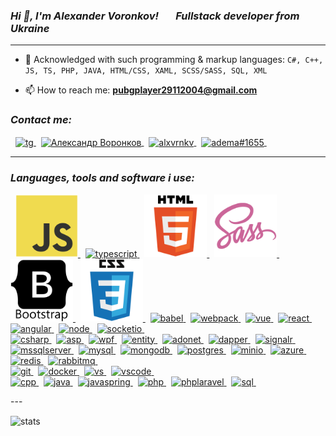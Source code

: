 ### **_<a align="left">Hi 👋, I'm Alexander Voronkov!</a>&nbsp;&nbsp;&nbsp; &nbsp;&nbsp;&nbsp;<a align="right">Fullstack developer from Ukraine</a>_**

---

- 🌱 Acknowledged with such programming & markup languages: `C#, C++, JS, TS, PHP, JAVA, HTML/CSS, XAML, SCSS/SASS, SQL, XML`

- 📫 How to reach me: **pubgplayer29112004@gmail.com**

### **_<p align="left">Contact me:</p>_**
<p align="left">
&nbsp;
<a href="https://t.me/adema_deft" target="blank">
  <img align="center" src="https://cdn.freebiesupply.com/logos/thumbs/2x/telegram-logo.png" height="100" alt="tg"/>
</a>
&nbsp;
<a href="https://www.linkedin.com/in/alexander-voronkov-08919a212/" target="blank">
  <img align="center" src="https://raw.githubusercontent.com/rahuldkjain/github-profile-readme-generator/master/src/images/icons/Social/linked-in-alt.svg" alt="Александр Воронков" height="100"/> 
</a>
&nbsp;
<a href="https://www.instagram.com/alxvrnkv/" target="blank">
  <img align="center" src="https://raw.githubusercontent.com/rahuldkjain/github-profile-readme-generator/master/src/images/icons/Social/instagram.svg" alt="alxvrnkv" height="100"/>
</a>
&nbsp;
<a href="https://discord.gg/adema#1655" target="blank">
  <img align="center" src="https://raw.githubusercontent.com/rahuldkjain/github-profile-readme-generator/master/src/images/icons/Social/discord.svg" alt="adema#1655" height="100"/>
</a>
&nbsp;
</p>

---

### **_<p align="left">Languages, tools and software i use:</p>_**

<p align="left"> 
 &nbsp;
<a href="https://developer.mozilla.org/en-US/docs/Web/JavaScript" target="_blank" rel="noreferrer"> 
  <img src="https://raw.githubusercontent.com/devicons/devicon/master/icons/javascript/javascript-original.svg" alt="javascript" height="100"/> 
</a> 
 &nbsp;
<a href="https://www.typescriptlang.org/" target="_blank" rel="noreferrer"> 
  <img src="https://cdn.jsdelivr.net/gh/devicons/devicon/icons/typescript/typescript-original.svg" height="100" alt="typescript" />
</a> 
 &nbsp;
<a href="https://www.w3schools.com/html/" target="_blank" rel="noreferrer"> 
  <img src="https://raw.githubusercontent.com/devicons/devicon/master/icons/html5/html5-original-wordmark.svg" alt="html5" height="100"/> 
</a> 
 &nbsp;
<a href="https://sass-lang.com" target="_blank" rel="noreferrer">
  <img src="https://raw.githubusercontent.com/devicons/devicon/master/icons/sass/sass-original.svg" alt="sass" height="100"/> 
</a>
  &nbsp;
 <a href="https://getbootstrap.com" target="_blank" rel="noreferrer"> 
  <img src="https://raw.githubusercontent.com/devicons/devicon/master/icons/bootstrap/bootstrap-plain-wordmark.svg" alt="bootstrap" height="100"/>
</a> 
 &nbsp;
<a href="https://www.w3schools.com/css/" target="_blank" rel="noreferrer">
  <img src="https://raw.githubusercontent.com/devicons/devicon/master/icons/css3/css3-original-wordmark.svg" alt="css3" height="100"/> 
</a> 
 &nbsp;
 <a href="https://babeljs.io/" target="_blank" rel="noreferrer">  
  <img src="https://cdn.jsdelivr.net/gh/devicons/devicon/icons/babel/babel-original.svg" height="100" alt="babel"/>
</a>
 &nbsp;
 <a href="https://webpack.js.org/" target="_blank" rel="noreferrer">  
  <img src="https://cdn.jsdelivr.net/gh/devicons/devicon/icons/webpack/webpack-original.svg" height="100" alt="webpack"/>
</a>
 &nbsp;
<a href="https://vuejs.org/" target="_blank" rel="noreferrer">  
   <img src="https://cdn.jsdelivr.net/gh/devicons/devicon/icons/vuejs/vuejs-original-wordmark.svg" height="100" alt="vue" />
</a>
 &nbsp;
<a href="https://react.dev/" target="_blank" rel="noreferrer">  
   <img src="https://cdn.jsdelivr.net/gh/devicons/devicon/icons/react/react-original-wordmark.svg" height="100" alt="react" />
</a>
 &nbsp;      
<a href="https://angular.io/" target="_blank" rel="noreferrer">  
   <img src="https://cdn.jsdelivr.net/gh/devicons/devicon/icons/angularjs/angularjs-original.svg" height="100" alt="angular" />
</a>
 &nbsp;   
<a href="https://nodejs.org/ru" target="_blank" rel="noreferrer">  
    <img src="https://cdn.jsdelivr.net/gh/devicons/devicon/icons/nodejs/nodejs-original-wordmark.svg" alt="node" height="100" />
</a>
 &nbsp;   
  <a href="https://socket.io/" target="_blank" rel="noreferrer"> 
    <img src="https://cdn.jsdelivr.net/gh/devicons/devicon/icons/socketio/socketio-original-wordmark.svg" height="100" alt="socketio"/>
</a> 
 &nbsp;
  
<br>

<a href="https://learn.microsoft.com/en-us/dotnet/csharp/" target="_blank" rel="noreferrer">
    <img src="https://cdn.jsdelivr.net/gh/devicons/devicon/icons/csharp/csharp-original.svg" alt="csharp" height="100"/> 
</a> 
&nbsp;
 <a href="https://dotnet.microsoft.com/en-us/apps/aspnet" target="_blank" rel="noreferrer"> 
  <img src="https://image.pngaaa.com/927/5413927-small.png" alt="asp" height="100"/> 
</a> 
 &nbsp;
<a href="https://wpf-tutorial.com/" target="_blank" rel="noreferrer"> 
  <img src="https://www.ambient-it.net/wp-content/uploads/2016/04/wpf-logo-175.png" alt="wpf" height="100"/>
</a> 
 &nbsp;
 <a href="https://learn.microsoft.com/en-us/ef/core/" target="_blank" rel="noreferrer"> 
  <img src="https://codeopinion.com/wp-content/uploads/2017/10/Bitmap-MEDIUM_Entity-Framework-Core-Logo_2colors_Square_Boxed_RGB.png" alt="entity" height="100"/>
</a> 
 &nbsp;
  <a href="https://learn.microsoft.com/en-us/dotnet/framework/data/adonet/" target="_blank" rel="noreferrer"> 
  <img src="https://pythonistaplanet.com/wp-content/uploads/2023/04/ADO-DOT-NET-Basics.jpg" alt="adonet" height="100"/>
</a> 
 &nbsp;
   <a href="https://www.learndapper.com/" target="_blank" rel="noreferrer"> 
  <img src="https://repository-images.githubusercontent.com/1613345/9d4ed380-a8e8-11eb-9f21-c8c87b0f4275" alt="dapper" height="100"/>
</a> 
 &nbsp;
 <a href="https://learn.microsoft.com/en-us/aspnet/signalr/overview/getting-started/introduction-to-signalr" target="_blank" rel="noreferrer"> 
  <img src="https://dignitas.digital/wp-content/uploads/2022/01/SignalR.jpg" alt="signalr" height="100"/>
</a> 
 &nbsp;

<br>

<a href="https://www.microsoft.com/en-us/sql-server/sql-server-downloads" target="_blank" rel="noreferrer">
  <img src="https://img.icons8.com/color/480/microsoft-sql-server.png" height="100" alt="mssqlserver" />
</a>
&nbsp;

<a href="https://www.mysql.com/" target="_blank" rel="noreferrer">
  <img src="https://cdn.jsdelivr.net/gh/devicons/devicon/icons/mysql/mysql-plain-wordmark.svg" height="100" alt="mysql" />
</a>
&nbsp;

<a href="https://www.mongodb.com/" target="_blank" rel="noreferrer">
  <img src="https://cdn.jsdelivr.net/gh/devicons/devicon/icons/mongodb/mongodb-plain-wordmark.svg" height="100" alt="mongodb"/>
</a>
&nbsp;

<a href="https://www.postgresql.org/" target="_blank" rel="noreferrer">
  <img src="https://cdn.jsdelivr.net/gh/devicons/devicon/icons/postgresql/postgresql-plain-wordmark.svg" height="100" alt="postgres" />   
</a>
&nbsp;

<a href="https://min.io/" target="_blank" rel="noreferrer">
  <img src="https://www.outsystems.com/Forge_BL/rest/ComponentThumbnail/GetURL_ComponentThumbnail?ProjectImageId=45580" height="100" alt="minio" />   
</a>
&nbsp;

<a href="https://azure.microsoft.com/en-us/" target="_blank" rel="noreferrer">
  <img src="https://cdn.jsdelivr.net/gh/devicons/devicon/icons/azure/azure-original-wordmark.svg" height="100" alt="azure" />        
</a>
&nbsp;

<a href="https://redis.io/" target="_blank" rel="noreferrer">
  <img src="https://cdn.jsdelivr.net/gh/devicons/devicon/icons/redis/redis-plain-wordmark.svg" height="100" alt="redis" />
</a>
&nbsp;

<a href="https://www.rabbitmq.com/download.html" target="_blank" rel="noreferrer">
  <img src="https://download.logo.wine/logo/RabbitMQ/RabbitMQ-Logo.wine.png" height="100" alt="rabbitmq" />
</a>
&nbsp;

<br>

<a href="https://git-scm.com/" target="_blank" rel="noreferrer">
  <img src="https://cdn.jsdelivr.net/gh/devicons/devicon/icons/git/git-plain-wordmark.svg" height="100" alt="git" />
</a>
 &nbsp;

<a href="https://www.docker.com/" target="_blank" rel="noreferrer">
  <img src="https://cdn.jsdelivr.net/gh/devicons/devicon/icons/docker/docker-original-wordmark.svg" height="100" alt="docker" />
</a>
 &nbsp;
 
<a href="https://visualstudio.microsoft.com/" target="_blank" rel="noreferrer">
  <img src="https://upload.wikimedia.org/wikipedia/commons/thumb/5/59/Visual_Studio_Icon_2019.svg/2060px-Visual_Studio_Icon_2019.svg.png" alt="vs" height="100"/>
</a> 
 &nbsp;
 
<a href="https://code.visualstudio.com/" target="_blank" rel="noreferrer">
  <img src="https://upload.wikimedia.org/wikipedia/commons/thumb/9/9a/Visual_Studio_Code_1.35_icon.svg/2048px-Visual_Studio_Code_1.35_icon.svg.png" alt="vscode" height="100"/>
</a>
&nbsp;

<br>

<a href="https://www.w3schools.com/cpp/" target="_blank" rel="noreferrer">
  <img height="100" alt="cpp" src="https://upload.wikimedia.org/wikipedia/commons/thumb/1/18/ISO_C%2B%2B_Logo.svg/1822px-ISO_C%2B%2B_Logo.svg.png">
</a>
 &nbsp; 

<a href="https://www.java.com/en/" target="_blank" rel="noreferrer"> 
  <img src="https://cdn.jsdelivr.net/gh/devicons/devicon/icons/java/java-original.svg" height="100" alt="java"/> 
</a> 
 &nbsp;

 <a href="https://spring.io/" target="_blank" rel="noreferrer"> 
  <img src="https://cdn.jsdelivr.net/gh/devicons/devicon/icons/spring/spring-original-wordmark.svg" height="100" alt="javaspring"/> 
</a> 
 &nbsp;

<a href="https://www.php.net/manual/en/intro-whatis.php" target="_blank" rel="noreferrer"> 
  <img src="https://cdn.jsdelivr.net/gh/devicons/devicon/icons/php/php-original.svg" alt="php" height="100"/> 
</a> 
&nbsp;

<a href="https://laravel.com/" target="_blank" rel="noreferrer"> 
  <img src="https://cdn.jsdelivr.net/gh/devicons/devicon/icons/laravel/laravel-plain-wordmark.svg" alt="phplaravel" height="100"/> 
</a> 
&nbsp;

<a href="https://www.w3schools.com/sql/" target="_blank" rel="noreferrer"> 
  <img src="https://seeklogo.com/images/A/azure-sql-database-logo-D7A32C9CD9-seeklogo.com.png" alt="sql" height="100"/> 
</a> 
&nbsp;

</p>
---

<p align="left">
  <img align="center" src="https://github-readme-stats.vercel.app/api/top-langs?username=alexander-voronkov&show_icons=true&locale=en&layout=compact&theme=dracula" alt="stats" />
</p>
